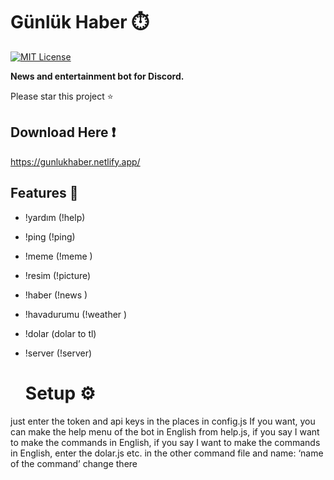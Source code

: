 # Günlük Haber ⏱️

[![MIT License](https://img.shields.io/badge/License-MIT-green.svg)](https://choosealicense.com/licenses/mit/)

**News and entertainment bot for Discord.**

Please star this project ⭐

## Download Here ❗

https://gunlukhaber.netlify.app/

## Features 📙

- !yardım (!help)
- !ping (!ping)
- !meme <subreddit> <kategori> (!meme <subreddit> <category>)
- !resim (!picture)
- !haber <kategori> (!news <category>)
- !havadurumu <konum> (!weather <location>)
- !dolar (dolar to tl)
- !server (!server)

  # Setup ⚙
just enter the token and api keys in the places in config.js If you want, you can make the help menu of the bot in English from help.js, if you say I want to make the commands in English, if you say I want to make the commands in English, enter the dolar.js etc. in the other command file and name: ‘name of the command’
change there


